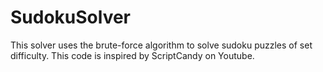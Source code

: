# SudokuSolver
This solver uses the brute-force algorithm to solve sudoku puzzles of set difficulty. This code is inspired by ScriptCandy on Youtube.



